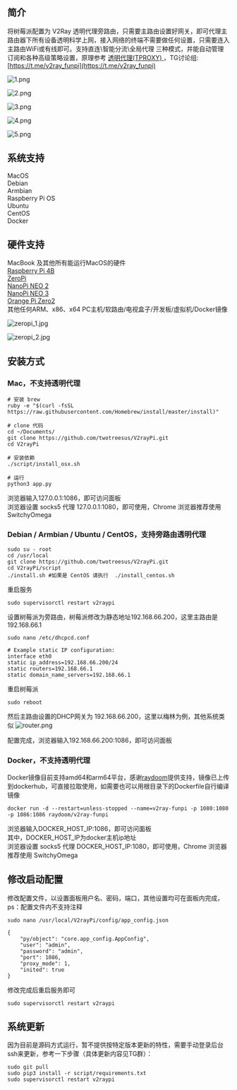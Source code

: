 ## 简介

将树莓派配置为 V2Ray 透明代理旁路由，只需要主路由设置好网关，即可代理主路由器下所有设备透明科学上网，接入网络的终端不需要做任何设置，只需要连入主路由WiFi或有线即可。支持直连\智能分流\全局代理 三种模式，并能自动管理订阅和各种高级策略设置，原理参考 [透明代理(TPROXY)
](https://guide.v2fly.org/app/tproxy.html)，TG讨论组:[https://t.me/v2ray_funpi](https://t.me/v2ray_funpi)

![1.png](pic/1.png)  

![2.png](pic/2.png)  

![3.png](pic/3.png)  

![4.png](pic/4.png)  

![5.png](pic/5.png)  

## 系统支持
MacOS  
Debian  
Armbian  
Raspberry Pi OS  
Ubuntu  
CentOS  
Docker  

## 硬件支持
MacBook 及其他所有能运行MacOS的硬件  
[Raspberry Pi 4B](https://www.raspberrypi.com/products/raspberry-pi-4-model-b)  
[ZeroPi](https://wiki.friendlyelec.com/wiki/index.php/ZeroPi)  
[NanoPi NEO 2](https://wiki.friendlyelec.com/wiki/index.php/NanoPi_NEO2)  
[NanoPi NEO 3](https://wiki.friendlyelec.com/wiki/index.php/NanoPi_NEO3)  
[Orange Pi Zero2](http://www.orangepi.cn/Orange%20Pi%20Zero2/index_cn.html)  
其他任何ARM、x86、x64 PC主机/软路由/电视盒子/开发板/虚拟机/Docker镜像  

![zeropi_1.jpg](pic/zeropi_1.jpg)  

![zeropi_2.jpg](pic/zeropi_2.jpg)  

## 安装方式
### Mac，不支持透明代理
```
# 安装 brew
ruby -e "$(curl -fsSL https://raw.githubusercontent.com/Homebrew/install/master/install)"

# clone 代码
cd ~/Documents/
git clone https://github.com/twotreesus/V2rayPi.git
cd V2rayPi

# 安装依赖
./script/install_osx.sh

# 运行
python3 app.py

```
浏览器输入127.0.0.1:1086，即可访问面板  
浏览器设置 socks5 代理 127.0.0.1:1080，即可使用，Chrome 浏览器推荐使用 SwitchyOmega

### Debian / Armbian / Ubuntu / CentOS，支持旁路由透明代理
```
sudo su - root
cd /usr/local
git clone https://github.com/twotreesus/V2rayPi.git
cd V2rayPi/script
./install.sh #如果是 CentOS 请执行  ./install_centos.sh
```

重启服务
```
sudo supervisorctl restart v2raypi
```

设置树莓派为旁路由，树莓派修改为静态地址192.168.66.200，这里主路由是192.168.66.1
```
sudo nano /etc/dhcpcd.conf

# Example static IP configuration:
interface eth0
static ip_address=192.168.66.200/24
static routers=192.168.66.1
static domain_name_servers=192.168.66.1
```

重启树莓派
```
sudo reboot
```

然后主路由设置的DHCP网关为 192.168.66.200，这里以梅林为例，其他系统类似
![router.png](pic/router.png)

配置完成，浏览器输入192.168.66.200:1086，即可访问面板

### Docker，不支持透明代理
Docker镜像目前支持amd64和arm64平台，感谢[raydoom](https://github.com/raydoom)提供支持，镜像已上传到dockerhub，可直接拉取使用，如需要也可以用根目录下的Dockerfile自行编译镜像

```
docker run -d --restart=unless-stopped --name=v2ray-funpi -p 1080:1080 -p 1086:1086 raydoom/v2ray-funpi
```

浏览器输入DOCKER_HOST_IP:1086，即可访问面板  
其中，DOCKER_HOST_IP为docker主机ip地址  
浏览器设置 socks5 代理 DOCKER_HOST_IP:1080，即可使用，Chrome 浏览器推荐使用 SwitchyOmega  

## 修改启动配置
修改配置文件，以设置面板用户名、密码，端口，其他设置均可在面板内完成，ps：配置文件内不支持注释

```
sudo nano /usr/local/V2rayPi/config/app_config.json

{
    "py/object": "core.app_config.AppConfig",
    "user": "admin",
    "password": "admin",
    "port": 1086,
    "proxy_mode": 1,
    "inited": true
}
```

修改完成后重启服务即可
```
sudo supervisorctl restart v2raypi
```

## 系统更新
因为目前是源码方式运行，暂不提供按特定版本更新的特性，需要手动登录后台ssh来更新，参考一下步骤（具体更新内容见TG群）：

```
sudo git pull
sudo pip3 install -r script/requirements.txt
sudo supervisorctl restart v2raypi
```
